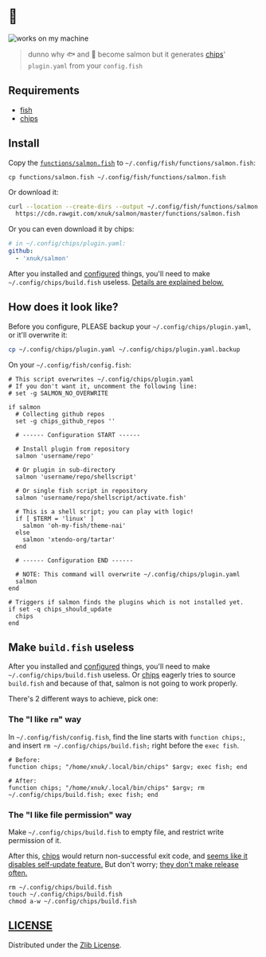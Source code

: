 # 🍣
![works on my machine](https://cdn.rawgit.com/nikku/works-on-my-machine/v0.2.0/badge.svg)
> dunno why 🐟 and 🍟 become salmon but it generates [chips]' `plugin.yaml` from your `config.fish`

## Requirements
- [fish](https://github.com/fish-shell/fish-shell)
- [chips]

## Install
Copy the [`functions/salmon.fish`](./functions/salmon.fish)
to `~/.config/fish/functions/salmon.fish`:
```
cp functions/salmon.fish ~/.config/fish/functions/salmon.fish
```

Or download it:
```sh
curl --location --create-dirs --output ~/.config/fish/functions/salmon.fish \
  https://cdn.rawgit.com/xnuk/salmon/master/functions/salmon.fish
```

Or you can even download it by chips:
```yaml
# in ~/.config/chips/plugin.yaml:
github:
  - 'xnuk/salmon'
```

After you installed and [configured](#how-does-it-look-like) things,
you'll need to make `~/.config/chips/build.fish` useless.
[Details are explained below.](#make-buildfish-useless)


## How does it look like?
Before you configure, PLEASE backup your `~/.config/chips/plugin.yaml`,
or it'll overwrite it:
```sh
cp ~/.config/chips/plugin.yaml ~/.config/chips/plugin.yaml.backup
```

On your `~/.config/fish/config.fish`:
```fish
# This script overwrites ~/.config/chips/plugin.yaml
# If you don't want it, uncomment the following line:
# set -g SALMON_NO_OVERWRITE

if salmon
  # Collecting github repos
  set -g chips_github_repos ''

  # ------ Configuration START ------

  # Install plugin from repository
  salmon 'username/repo'

  # Or plugin in sub-directory
  salmon 'username/repo/shellscript'

  # Or single fish script in repository
  salmon 'username/repo/shellscript/activate.fish'

  # This is a shell script; you can play with logic!
  if [ $TERM = 'linux' ]
    salmon 'oh-my-fish/theme-nai'
  else
    salmon 'xtendo-org/tartar'
  end

  # ------ Configuration END ------

  # NOTE: This command will overwrite ~/.config/chips/plugin.yaml
  salmon
end

# Triggers if salmon finds the plugins which is not installed yet.
if set -q chips_should_update
  chips
end
```
## Make `build.fish` useless
After you installed and [configured](#how-does-it-look-like) things,
you'll need to make `~/.config/chips/build.fish` useless.
Or [chips] eagerly tries to source `build.fish` and because of that,
salmon is not going to work properly.

There's 2 different ways to achieve, pick one:

### The "I like `rm`" way
In `~/.config/fish/config.fish`, find the line starts with `function chips;`,
and insert `rm ~/.config/chips/build.fish;` right before the `exec fish`.

```fish
# Before:
function chips; "/home/xnuk/.local/bin/chips" $argv; exec fish; end

# After:
function chips; "/home/xnuk/.local/bin/chips" $argv; rm ~/.config/chips/build.fish; exec fish; end
```

### The "I like file permission" way
Make `~/.config/chips/build.fish` to empty file,
and restrict write permission of it.

After this, [chips] would return non-successful exit code, and
[seems like it disables self-update feature.](https://github.com/xtendo-org/chips/blob/master/src/Lib.hs#L106)
But don't worry; [they don't make release often.](https://github.com/xtendo-org/chips/releases)

```fish
rm ~/.config/chips/build.fish
touch ~/.config/chips/build.fish
chmod a-w ~/.config/chips/build.fish
```

## [LICENSE](./LICENSE)
Distributed under the [Zlib License](https://opensource.org/licenses/Zlib).


[chips]: https://github.com/xtendo-org/chips
